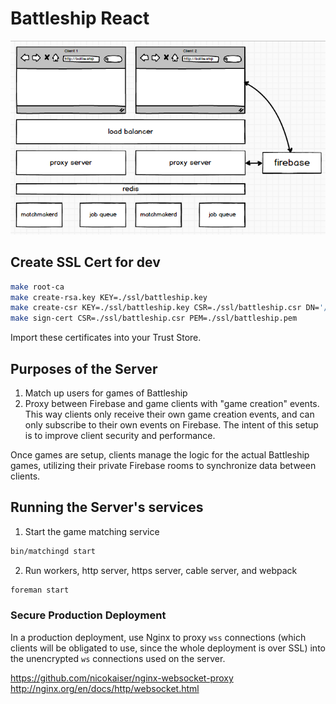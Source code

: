 # Battleship React

![Architecture](./architecture.png)

## Create SSL Cert for dev

```bash
make root-ca
make create-rsa.key KEY=./ssl/battleship.key
make create-csr KEY=./ssl/battleship.key CSR=./ssl/battleship.csr DN='/CN=localhost/C=US/'
make sign-cert CSR=./ssl/battleship.csr PEM=./ssl/battleship.pem
```

Import these certificates into your Trust Store.

## Purposes of the Server

1. Match up users for games of Battleship
2. Proxy between Firebase and game clients with "game creation" events. This way clients only receive their own game creation events, and can only subscribe to their own events on Firebase. The intent of this setup is to improve client security and performance.

Once games are setup, clients manage the logic for the actual Battleship games, utilizing their private Firebase rooms to synchronize data between clients.

## Running the Server's services

1) Start the game matching service

```bash
bin/matchingd start
```

2) Run workers, http server, https server, cable server, and webpack

```bash
foreman start
```

### Secure Production Deployment

In a production deployment, use Nginx to proxy `wss` connections (which clients will be obligated to use, since the whole deployment is over SSL) into the unencrypted `ws` connections used on the server.

https://github.com/nicokaiser/nginx-websocket-proxy
http://nginx.org/en/docs/http/websocket.html
